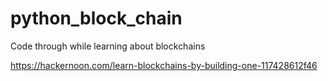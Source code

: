 # python_block_chain
Code through while learning about blockchains

https://hackernoon.com/learn-blockchains-by-building-one-117428612f46